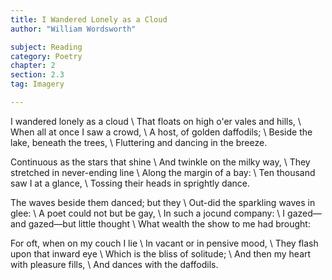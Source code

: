 ```yaml
---
title: I Wandered Lonely as a Cloud
author: "William Wordsworth"

subject: Reading
category: Poetry
chapter: 2
section: 2.3
tag: Imagery

---
```

I wandered lonely as a cloud \\
That floats on high o'er vales and hills, \\
When all at once I saw a crowd, \\
A host, of golden daffodils; \\
Beside the lake, beneath the trees, \\
Fluttering and dancing in the breeze.

Continuous as the stars that shine \\
And twinkle on the milky way, \\
They stretched in never-ending line \\
Along the margin of a bay: \\
Ten thousand saw I at a glance, \\
Tossing their heads in sprightly dance.

The waves beside them danced; but they \\
Out-did the sparkling waves in glee: \\
A poet could not but be gay, \\
In such a jocund company: \\
I gazed—and gazed—but little thought \\
What wealth the show to me had brought:

For oft, when on my couch I lie \\
In vacant or in pensive mood, \\
They flash upon that inward eye \\
Which is the bliss of solitude; \\
And then my heart with pleasure fills, \\
And dances with the daffodils.
